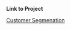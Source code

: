 **Link to Project**

[Customer Segmenation](https://nbviewer.jupyter.org/github/arvindelangovan/DataScience-Projects/blob/master/Mall%20Customers%20Segmentation/Mall%20Customer%20Segmentation.ipynb)
